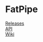 # FatPipe
<a href="https://github.com/ioworks/fat-pipe/releases">Releases</a><br/>
<a href="http://ioworks.github.io/fat-pipe/api/">API</a><br/>
<a href="https://github.com/ioworks/fat-pipe/wiki">Wiki</a><br/>
